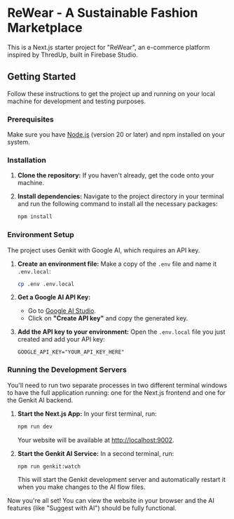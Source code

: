 # ReWear - A Sustainable Fashion Marketplace

This is a Next.js starter project for "ReWear", an e-commerce platform inspired by ThredUp, built in Firebase Studio.

## Getting Started

Follow these instructions to get the project up and running on your local machine for development and testing purposes.

### Prerequisites

Make sure you have [Node.js](https://nodejs.org/) (version 20 or later) and npm installed on your system.

### Installation

1.  **Clone the repository:**
    If you haven't already, get the code onto your machine.

2.  **Install dependencies:**
    Navigate to the project directory in your terminal and run the following command to install all the necessary packages:
    ```bash
    npm install
    ```

### Environment Setup

The project uses Genkit with Google AI, which requires an API key.

1.  **Create an environment file:**
    Make a copy of the `.env` file and name it `.env.local`:
    ```bash
    cp .env .env.local
    ```

2.  **Get a Google AI API Key:**
    - Go to [Google AI Studio](https://aistudio.google.com/app/apikey).
    - Click on **"Create API key"** and copy the generated key.

3.  **Add the API key to your environment:**
    Open the `.env.local` file you just created and add your API key:
    ```
    GOOGLE_API_KEY="YOUR_API_KEY_HERE"
    ```

### Running the Development Servers

You'll need to run two separate processes in two different terminal windows to have the full application running: one for the Next.js frontend and one for the Genkit AI backend.

1.  **Start the Next.js App:**
    In your first terminal, run:
    ```bash
    npm run dev
    ```
    Your website will be available at [http://localhost:9002](http://localhost:9002).

2.  **Start the Genkit AI Service:**
    In a second terminal, run:
    ```bash
    npm run genkit:watch
    ```
    This will start the Genkit development server and automatically restart it when you make changes to the AI flow files.

Now you're all set! You can view the website in your browser and the AI features (like "Suggest with AI") should be fully functional.
